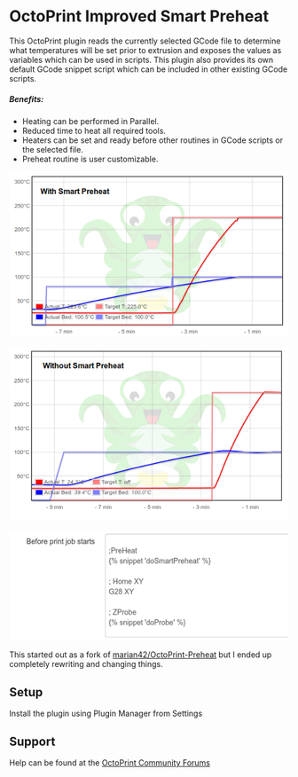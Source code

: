 # OctoPrint Improved Smart Preheat
This OctoPrint plugin reads the currently selected GCode file to determine what temperatures will be set prior to extrusion and exposes the values as variables which can be used in scripts. This plugin also provides its own default GCode snippet script which can be included in other existing GCode scripts.

##### Benefits:
- Heating can be performed in Parallel.
- Reduced time to heat all required tools.
- Heaters can be set and ready before other routines in GCode scripts or the selected file.
- Preheat routine is user customizable.

![SmartPreHeat-TempGraph-With](extra/screenshots/tempgraph_with.png?raw=true)

![SmartPreHeat-TempGraph-Without](extra/screenshots/tempgraph_without.png?raw=true)

![SmartPreHeat-GCode-Scripts-beforePrintStarted](extra/screenshots/beforePrintStarted.png?raw=true)

This started out as a fork of [marian42/OctoPrint-Preheat](https://github.com/marian42/octoprint-preheat) but I ended up completely rewriting and changing things.

## Setup
Install the plugin using Plugin Manager from Settings

## Support
Help can be found at the [OctoPrint Community Forums](https://community.octoprint.org)
